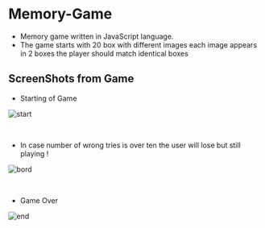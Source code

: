 # Memory-Game
- Memory game written in JavaScript language.
- The game starts with 20 box with different images each image appears in 2 boxes the player should match identical boxes
## ScreenShots from Game
- Starting of Game

![start](https://user-images.githubusercontent.com/109099521/186980470-89b7ad79-8225-4c2b-b373-92624e21dcd9.PNG)

<br/>

- In case number of wrong tries is over ten the user will lose but still playing !

![bord](https://user-images.githubusercontent.com/109099521/186981381-4974807f-85ea-4bea-9792-90f117c81342.PNG)

<br/>

- Game Over

![end](https://user-images.githubusercontent.com/109099521/186981568-a05e757d-c4a3-43f9-a200-7501342b285a.PNG)




